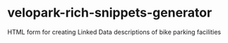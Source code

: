 # velopark-rich-snippets-generator
HTML form for creating Linked Data descriptions of bike parking facilities
